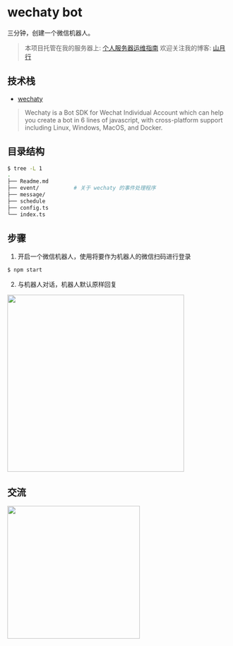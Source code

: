 # wechaty bot

三分钟，创建一个微信机器人。

> 本项目托管在我的服务器上: [个人服务器运维指南](https://shanyue.tech/op/)
> 欢迎关注我的博客: [山月行](https://github.com/shfshanyue/blog)

## 技术栈

+ [wechaty](https://github.com/wechaty/wechaty)

> Wechaty is a Bot SDK for Wechat Individual Account which can help you create a bot in 6 lines of javascript, with cross-platform support including Linux, Windows, MacOS, and Docker.

## 目录结构

``` bash
$ tree -L 1
.
├── Readme.md
├── event/           # 关于 wechaty 的事件处理程序
├── message/
├── schedule
├── config.ts
└── index.ts
```

## 步骤

1. 开启一个微信机器人，使用将要作为机器人的微信扫码进行登录

``` bash
$ npm start
```

2. 与机器人对话，机器人默认原样回复

<img src="https://static.shanyue.tech/images/23-03-22/clipboard-0923.93bec5.webp" width="400">

## 交流

<img src="https://static.shanyue.tech/images/23-03-22/clipboard-5137.800093.webp" width="300">

